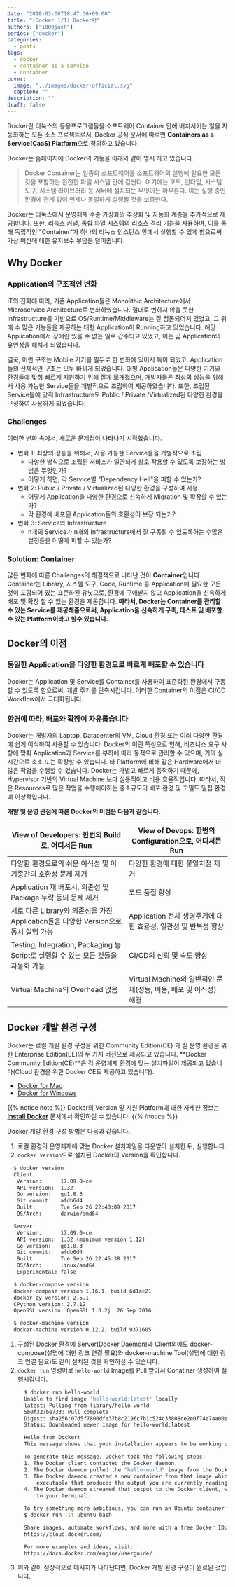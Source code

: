 ```yaml
---
date: "2018-03-08T18:47:30+09:00"
title: "[Docker 1/1] Docker란"
authors: ["1000jaeh"]
series: ["docker"]
categories:
  - posts
tags:
  - docker
  - container as a service
  - container
cover:
  image: "../images/docker-official.svg"
  caption: ""
description: ""
draft: false
---
```

Docker란 리눅스의 응용프로그램들을 소프트웨어 Container 안에 배치시키는 일을 자동화하는 오픈 소스 프로젝트로서, Docker 공식 문서에 따르면 **Containers as a Service(CaaS) Platform**으로 정의하고 있습니다.

Docker는 홈페이지에 Docker의 기능을 아래와 같이 명시 하고 있습니다.

> Docker Container는 일종의 소프트웨어를 소프트웨어의 실행에 필요한 모든 것을 포함하는 완전한 파일 시스템 안에 감싼다. 여기에는 코드, 런타임, 시스템 도구, 시스템 라이브러리 등 서버에 설치되는 무엇이든 아우른다. 이는 실행 중인 환경에 관계 없이 언제나 동일하게 실행될 것을 보증한다.

Docker는 리눅스에서 운영체제 수준 가상화의 추상화 및 자동화 계층을 추가적으로 제공합니다. 또한, 리눅스 커널, 통합 파일 시스템의 리소스 격리 기능을 사용하며, 이를 통해 독립적인 "Container"가 하나의 리눅스 인스턴스 안에서 실행할 수 있게 함으로써 가상 머신에 대한 유지보수 부담을 덜어줍니다.

## Why Docker

### Application의 구조적인 변화

IT의 진화에 따라, 기존 Application들은 Monolithic Architecture에서 Microservice Architecture로 변화하였습니다. 절대로 변하지 않을 듯한 Infrastructure를 기반으로 OS/Runtime/Middleware는 잘 정돈되어져 있었고, 그 위에 수 많은 기능들을 제공하는 대형 Application이 Running하고 있었습니다. 해당 Application에서 장애란 있을 수 없는 일로 간주되고 있었고, 이는 곧 Application의 유연성을 해치게 되었습니다.

결국, 이런 구조는 Mobile 기기를 필두로 한 변화에 있어서 독이 되었고, Application들의 전체적인 구조는 모두 바뀌게 되었습니다. 대형 Application들은 다양한 기기와 환경들에 맞춰 빠르게 지원하기 위해 잘게 쪼개졌으며, 개발자들은 최상의 성능을 위해서 사용 가능한 Service들을 개별적으로 조립하여 제공하였습니다. 또한, 조립된 Service들에 맞춰 Infrastructure도 Public / Private /Virtualized된 다양한 환경을 구성하여 사용하게 되었습니다.

### Challenges

이러한 변화 속에서, 새로운 문제점이 나타나기 시작했습니다.

- 변화 1: 최상의 성능을 위해서, 사용 가능한 Service들을 개별적으로 조립
  - 다양한 방식으로 조립된 서비스가 일관되게 상호 작용할 수 있도록 보장하는 방법은 무엇인가?
  - 어떻게 하면, 각 Service별 "Dependency Hell"을 피할 수 있는가?
- 변화 2: Public / Private / Virtualized된 다양한 환경을 구성하여 사용
  - 어떻게 Application을 다양한 환경으로 신속하게 Migration 및 확장할 수 있는가?
  - 각 환경에 배포된 Application들의 호환성이 보장 되는가?
- 변화 3: Service와 Infrastructure
  - n개의 Service가 n개의 Infrastructure에서 잘 구동될 수 있도록하는 수많은 설정들을 어떻게 피할 수 있는가?

### Solution: Container

많은 변화에 따른 Challenges의 해결책으로 나타난 것이 **Container**입니다. Container는 Library, 시스템 도구, Code, Runtime 등 Application에 필요한 모든 것이 포함되어 있는 표준화된 유닛으로, 환경에 구애받지 않고 Application을 신속하게 배포 및 확장 할 수 있는 환경을 제공합니다. **따라서, Docker는 Container를 관리할 수 있는 Service를 제공해줌으로써, Application을 신속하게 구축, 테스트 및 배포할 수 있는 Platform이라고 할수 있습니다.**

## Docker의 이점

### 동일한 Application을 다양한 환경으로 빠르게 배포할 수 있습니다

Docker는 Application 및 Service를 Container를 사용하여 표준화된 환경에서 구동할 수 있도록 함으로써, 개발 주기를 단축시킵니다. 이러한 Container의 이점은 CI/CD Workflow에서 극대화됩니다.

### 환경에 따라, 배포와 확장이 자유롭습니다

Docker는 개발자의 Laptop, Datacenter의 VM, Cloud 환경 또는 여러 다양한 환경에 쉽게 이식하여 사용할 수 있습니다. Docker의 이런 특성으로 인해, 비즈니스 요구 사항에 맞춰 Application과 Service를 부하에 따라 동적으로 관리할 수 있으며, 거의 실시간으로 축소 또는 확장할 수 있습니다. 타 Platform에 비해 같은 Hardware에서 더 많은 작업을 수행할 수 있습니다. Docker는 가볍고 빠르게 동작하기 때문에, Hypervisor 기반의 Virtual Machine 보다 실용적이고 비용 효율적입니다. 따라서, 적은 Resources로 많은 작업을 수행해야하는 중소규모의 배포 환경 및 고밀도 밀집 환경에 이상적입니다.

**개발 및 운영 관점에 따른 Docker의 이점은 다음과 같습니다.**

| View of Developers: 한번의 Build로, 어디서든 Run | View of Devops: 한번의 Configuration으로, 어디서든 Run |
| --- | --- |
| 다양환 환경으로의 쉬운 이식성 및 이기종간의 호환성 문제 제거 | 다양한 환경에 대한 불일치점 제거 |
| Application 재 배포시, 의존성 및 Package 누락 등의 문제 제거 | 코드 품질 향상 |
| 서로 다른 Library와 의존성을 가진 Application들을 다양한 Version으로 동시 실행 가능 | Application 전체 생명주기에 대한 효율성, 일관성 및 반복성 향상 |
| Testing, Integration, Packaging 등 Script로 실행할 수 있는 모든 것들을 자동화 가능 | CI/CD의 신뢰 및 속도 향상 |
| Virtual Machine의 Overhead 없음 | Virtual Machine의 일반적인 문제(성능, 비용, 배포 및 이식성) 해결 |

## Docker 개발 환경 구성

Docker는 로컬 개발 환경 구성을 위한 Community Edition(CE) 과 실 운영 환경을 위한 Enterprise Edition(EE)의 두 가지 버전으로 제공되고 있습니다.
**Docker Community Edition(CE)**은 각 운영체제 환경에 맞는 설치파일이 제공되고 있습니다(Cloud 환경을 위한 Docker CE도 제공하고 있습니다).

- [Docker for Mac](https://docs.docker.com/docker-for-mac/install/#download-docker-for-mac)
- [Docker for Windows](https://docs.docker.com/docker-for-windows/)

{{% notice note %}}
Docker의 Version 및 지원 Platform에 대한 자세한 정보는 **[Install Docker](https://docs.docker.com/engine/installation/)** 문서에서 확인하실 수 있습니다.
{{% /notice %}}

Docker 개발 환경 구성 방법은 다음과 같습니다.

1. 로컬 환경의 운영체제에 맞는 Docker 설치파일을 다운받아 설치한 뒤, 실행합니다.
1. `docker version`으로 설치된 Docker의 Version을 확인합니다.
  ``` sh
    $ docker version
    Client:
     Version:      17.09.0-ce
     API version:  1.32
     Go version:   go1.8.3
     Git commit:   afdb6d4
     Built:        Tue Sep 26 22:40:09 2017
     OS/Arch:      darwin/amd64

    Server:
     Version:      17.09.0-ce
     API version:  1.32 (minimum version 1.12)
     Go version:   go1.8.3
     Git commit:   afdb6d4
     Built:        Tue Sep 26 22:45:38 2017
     OS/Arch:      linux/amd64
     Experimental: false

    $ docker-compose version
    docker-compose version 1.16.1, build 6d1ac21
    docker-py version: 2.5.1
    CPython version: 2.7.12
    OpenSSL version: OpenSSL 1.0.2j  26 Sep 2016

    $ docker-machine version
    docker-machine version 0.12.2, build 9371605
  ```
1. 구성된 Docker 환경에 Server(Docker Daemon)과 Client외에도 docker-compose(설명에 대한 링크 연결 필요)와 docker-machine Tool(설명에 대한 링크 연결 필요)도 같이 설치된 것을 확인하실 수 있습니다.
1. `docker run` 명령어로 `hello-world` Image를 Pull 받아서 Conatiner 생성하여 실행시킵니다.
      ``` sh
        $ docker run hello-world
        Unable to find image 'hello-world:latest' locally
        latest: Pulling from library/hello-world
        5b0f327be733: Pull complete
        Digest: sha256:07d5f7800dfe37b8c2196c7b1c524c33808ce2e0f74e7aa00e603295ca9a0972
        Status: Downloaded newer image for hello-world:latest

        Hello from Docker!
        This message shows that your installation appears to be working correctly.

        To generate this message, Docker took the following steps:
        1. The Docker client contacted the Docker daemon.
        2. The Docker daemon pulled the "hello-world" image from the Docker Hub.
        3. The Docker daemon created a new container from that image which runs the
            executable that produces the output you are currently reading.
        4. The Docker daemon streamed that output to the Docker client, which sent it
            to your terminal.

        To try something more ambitious, you can run an Ubuntu container with:
        $ docker run -it ubuntu bash

        Share images, automate workflows, and more with a free Docker ID:
        https://cloud.docker.com/

        For more examples and ideas, visit:
        https://docs.docker.com/engine/userguide/
      ```
1. 위와 같이 정상적으로 메시지가 나타난다면, Docker 개발 환경 구성이 완료된 것입니다.
